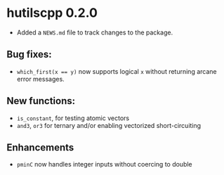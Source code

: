 # hutilscpp 0.2.0

* Added a `NEWS.md` file to track changes to the package.

## Bug fixes:

* `which_first(x == y)` now supports logical `x` without returning arcane error messages.

## New functions:

* `is_constant`, for testing atomic vectors
* `and3`, `or3` for ternary and/or enabling vectorized short-circuiting

## Enhancements

* `pminC` now handles integer inputs without coercing to double

